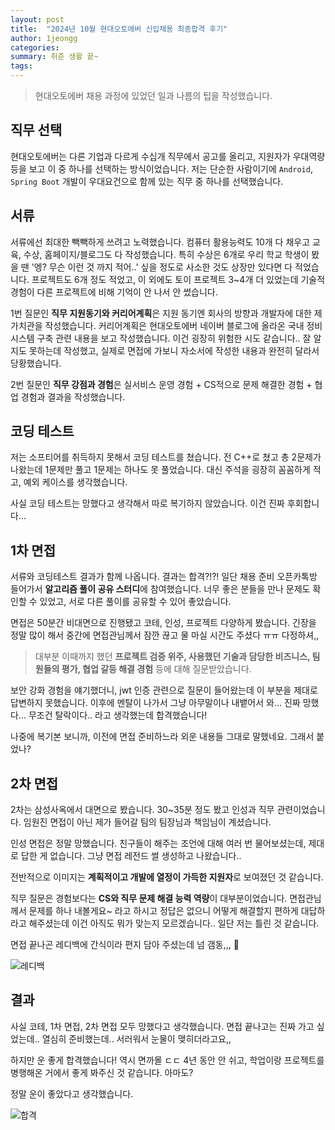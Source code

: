 ```yaml
---
layout: post
title:  "2024년 10월 현대오토에버 신입채용 최종합격 후기"
author: 1jeongg
categories: 
summary: 취준 생활 끝~
tags:
---
```


> 현대오토에버 채용 과정에 있었던 일과 나름의 팁을 작성했습니다.

## 직무 선택
현대오토에버는 다른 기업과 다르게 수십개 직무에서 공고를 올리고, 지원자가 우대역량 등을 보고 이 중 하나를 선택하는 방식이었습니다.
저는 단순한 사람이기에 `Android`, `Spring Boot` 개발이 우대요건으로 함께 있는 직무 중 하나를 선택했습니다.

## 서류
서류에선 최대한 빽빽하게 쓰려고 노력했습니다. 컴퓨터 활용능력도 10개 다 채우고 교육, 수상, 홈페이지/블로그도 다 작성했습니다. 
특히 수상은 6개로 우리 학교 학생이 봤을 땐 '엥? 무슨 이런 것 까지 적어..' 싶을 정도로 사소한 것도 상장만 있다면 다 적었습니다. 
프로젝트도 6개 정도 적었고, 이 외에도 토이 프로젝트 3~4개 더 있었는데 기술적 경험이 다른 프로젝트에 비해 기억이 안 나서 안 썼습니다.

1번 질문인 **직무 지원동기와 커리어계획**은 지원 동기엔 회사의 방향과 개발자에 대한 제 가치관을 작성했습니다. 커리어계획은 
현대오토에버 네이버 블로그에 올라온 국내 정비 시스템 구축 관련 내용을 보고 작성했습니다. 이건 굉장히 위험한 시도 같습니다..
잘 알지도 못하는데 작성했고, 실제로 면접에 가보니 자소서에 작성한 내용과 완전히 달라서 당황했습니다.

2번 질문인 **직무 강점과 경험**은 실서비스 운영 경험 + CS적으로 문제 해결한 경험 + 협업 경험과 결과을 작성했습니다.

## 코딩 테스트
저는 소프티어를 취득하지 못해서 코딩 테스트를 쳤습니다. 전 C++로 쳤고 총 2문제가 나왔는데 1문제만 풀고 1문제는 하나도 못 풀었습니다. 대신 주석을 굉장히 꼼꼼하게 적고, 예외 케이스를 생각했습니다.

사실 코딩 테스트는 망했다고 생각해서 따로 복기하지 않았습니다. 이건 진짜 후회합니다...

## 1차 면접
서류와 코딩테스트 결과가 함께 나옵니다. 결과는 합격?!?! 일단 채용 준비 오픈카톡방 들어가서 **알고리즘 풀이 공유 스터디**에 참여했습니다. 너무 좋은 분들을 만나 문제도 확인할 수 있었고, 서로 다른 풀이를 공유할 수 있어 좋았습니다.

면접은 50분간 비대면으로 진행됐고 코테, 인성, 프로젝트 다양하게 봤습니다. 긴장을 정말 많이 해서 중간에 면접관님께서 잠깐 끊고 물 마실 시간도 주셨다 ㅠㅠ 다정하셔,,

> 대부분 이때까지 했던 **프로젝트 검증 위주, 사용했던 기술과 담당한 비즈니스, 팀원들의 평가, 협업 갈등 해결 경험** 등에 대해 질문받았습니다.

보안 강화 경험을 얘기했더니, jwt 인증 관련으로 질문이 들어왔는데 이 부분을 제대로 답변하지 못했습니다. 이후에 멘탈이 나가서 그냥 아무말이나 내뱉어서 와... 진짜 망했다... 무조건 탈락이다.. 라고 생각했는데
합격했습니다!

나중에 복기본 보니까, 이전에 면접 준비하느라 외운 내용들 그대로 말했네요. 그래서 붙었나?

## 2차 면접
2차는 삼성사옥에서 대면으로 봤습니다. 30~35분 정도 봤고 인성과 직무 관련이었습니다. 임원진 면접이 아닌 
제가 들어갈 팀의 팀장님과 책임님이 계셨습니다.

인성 면접은 정말 망했습니다. 친구들이 해주는 조언에 대해 여러 번 물어보셨는데, 제대로 답한 게 없습니다. 그냥 면접 레전드 썰 생성하고 나왔습니다..

전반적으로 이미지는 **계획적이고 개발에 열정이 가득한 지원자**로 보여졌던 것 같습니다.

직무 질문은 경험보다는 **CS와 직무 문제 해결 능력 역량**이 대부분이었습니다. 면접관님께서 문제를 하나 내볼게요~ 라고 하시고 정답은 없으니 어떻게 해결할지 
편하게 대답하라고 해주셨는데 이건 아직도 뭐가 맞는지 모르겠습니다.. 일단 저는 틀린 것 같습니다.

면접 끝나곤 레디백에 간식이라 편지 담아 주셨는데 넘 갬동,,, 🥹

![레디백](https://1jeongg.notion.site/image/https%3A%2F%2Fprod-files-secure.s3.us-west-2.amazonaws.com%2Fc256e108-fd9a-4c15-9548-7caa838d19b2%2F7383e855-ac67-4b8b-a45d-4ba9bb060896%2Fimage.png?table=block&id=16eb79bd-4711-809a-975b-d1c5b0fded86&spaceId=c256e108-fd9a-4c15-9548-7caa838d19b2&width=2000&userId=&cache=v2)

## 결과
사실 코테, 1차 면접, 2차 면접 모두 망했다고 생각했습니다. 면접 끝나고는 진짜 가고 싶었는데.. 열심히 준비했는데.. 서러워서 눈물이 맺히더라고요,,

하지만 운 좋게 합격했습니다! 역시 면까몰 ㄷㄷ 4년 동안 안 쉬고, 학업이랑 프로젝트를 병행해온 거에서 좋게 봐주신 것 같습니다. 아마도?

정말 운이 좋았다고 생각했습니다.

![합격](https://1jeongg.notion.site/image/https%3A%2F%2Fprod-files-secure.s3.us-west-2.amazonaws.com%2Fc256e108-fd9a-4c15-9548-7caa838d19b2%2F4a4cd101-c577-4dac-a2a5-f3319777c64c%2Fimage.png?table=block&id=16eb79bd-4711-80d7-8534-f3a1425dbe72&spaceId=c256e108-fd9a-4c15-9548-7caa838d19b2&width=1290&userId=&cache=v2)


